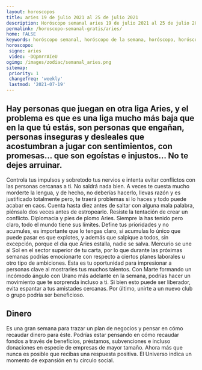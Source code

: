 ```yaml
---
layout: horoscopos
title: aries 19 de julio 2021 al 25 de julio 2021 
description: Horóscopo semanal aries 19 de julio 2021 al 25 de julio 2021. Hay personas que juegan en otra liga Aries, y el problema es que es una liga mucho más baja que en la que tú estás, son personas que engañan, personas inseguras y desleales que acostumbran a jugar con sentimientos, con promesas… que son egoístas e injustos… No te dejes arruinar. 
permalink: /horoscopo-semanal-gratis/aries/
home: FALSE
keywords: horóscopo semanal, horóscopo de la semana, horóscopo, horóscopo gratis,horóscopos, horóscopo esperanza gracia, horoscopos aries la semana, horóscopos gratis, Tarot, Astrologia, Zodíaco, aries, horoscopo gratis, semanal
horoscopo:
 signo: aries
 video: -DQpmrrAIeU
ogimg: /images/zodiac/semanal_aries.png
sitemap:
 priority: 1
 changefreq: 'weekly'
 lastmod: '2021-07-19'
---
```




## Hay personas que juegan en otra liga Aries, y el problema es que es una liga mucho más baja que en la que tú estás, son personas que engañan, personas inseguras y desleales que acostumbran a jugar con sentimientos, con promesas… que son egoístas e injustos… No te dejes arruinar. 

Controla tus impulsos y sobretodo tus nervios e intenta evitar conflictos con las personas cercanas a ti. No saldrá nada bien. A veces te cuesta mucho morderte la lengua, y de hecho, no deberías hacerlo, llevas razón y es justificado totalmente pero, te traerá problemas si lo haces y todo puede acabar en caos. Cuenta hasta diez antes de saltar con alguna mala palabra, piénsalo dos veces antes de estropearlo. Resiste la tentación de crear un conflicto. Diplomacia y pies de plomo Aries. Siempre la has tenido pero claro, todo el mundo tiene sus límites. Define tus prioridades y no acumules, es importante que lo tengas claro, si acumulas lo único que puede pasar es que explotes, y además que salpique a todos, sin excepción, porque el día que Aries estalla, nadie se salva.
Mercurio se une al Sol en el sector superior de tu carta, por lo que durante las próximas semanas podrías emocionarte con respecto a ciertos planes laborales u otro tipo de ambiciones. Esta es tu oportunidad para impresionar a personas clave al mostrarles tus muchos talentos. Con Marte formando un incómodo ángulo con Urano más adelante en la semana, podrías hacer un movimiento que te sorprenda incluso a ti. Si bien esto puede ser liberador, evita espantar a tus amistades cercanas. Por último, unirte a un nuevo club o grupo podría ser beneficioso.

## Dinero

Es una gran semana para trazar un plan de negocios y pensar en cómo recaudar dinero para éste. Podrías estar pensando en cómo recaudar fondos a través de beneficios, préstamos, subvenciones e incluso donaciones en especie de empresas de mayor tamaño. Ahora más que nunca es posible que recibas una respuesta positiva. El Universo indica un momento de expansión en tu círculo social.